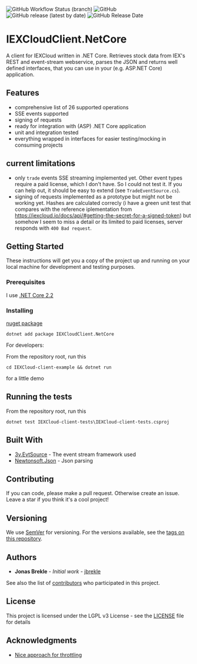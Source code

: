 ![GitHub Workflow Status (branch)](https://img.shields.io/github/workflow/status/jbrekle/IEXCloudClient.NetCore/.NET%20Core/master) ![GitHub](https://img.shields.io/github/license/jbrekle/IEXCloudClient.NetCore) ![GitHub release (latest by date)](https://img.shields.io/github/v/release/jbrekle/IEXCloudClient.NetCore) ![GitHub Release Date](https://img.shields.io/github/release-date/jbrekle/IEXCloudClient.NetCore)

# IEXCloudClient.NetCore 

A client for IEXCloud written in .NET Core.
Retrieves stock data from IEX's REST and event-stream webservice, parses the JSON and returns well defined interfaces, that you can use in your (e.g. ASP.NET Core) application.

## Features

* comprehensive list of 26 supported operations
* SSE events supported
* signing of requests 
* ready for integration with (ASP) .NET Core application
* unit and integration tested
* everything wrapped in interfaces for easier testing/mocking in consuming projects

## current limitations
* only `trade` events SSE streaming implemented yet. Other event types require a paid license, which I don't have. So I could not test it. If you can help out, it should be easy to extend (see `TradeEventSource.cs`).
* signing of requests implemented as a prototype but might not be working yet. Hashes are  calculated correcly (i have a green unit test that compares with the reference iplementation from https://iexcloud.io/docs/api/#getting-the-secret-for-a-signed-token) but somehow I seem to miss a detail or its limited to paid licenses, server responds with `400 Bad request`.

## Getting Started

These instructions will get you a copy of the project up and running on your local machine for development and testing purposes.

### Prerequisites

I use [.NET Core 2.2](https://dotnet.microsoft.com/download/dotnet-core/2.2)

### Installing

[nuget package](https://www.nuget.org/packages/IEXCloudClient.NetCore/)
```
dotnet add package IEXCloudClient.NetCore
```

For developers: 

From the repository root, run this 

```
cd IEXCloud-client-example && dotnet run
```

for a little demo

## Running the tests

From the repository root, run this 
```
dotnet test IEXCloud-client-tests\IEXCloud-client-tests.csproj
```


## Built With

* [3v.EvtSource](hhttps://github.com/3ventic/EvtSource) - The event stream framework used
* [Newtonsoft.Json](https://github.com/JamesNK/Newtonsoft.Json) - Json parsing

## Contributing

If you can code, please make a pull request. Otherwise create an issue.
Leave a star if you think it's a cool project!

## Versioning

We use [SemVer](http://semver.org/) for versioning. For the versions available, see the [tags on this repository](https://github.com/jbrekle/IEXCloudClient.NetCore/tags). 

## Authors

* **Jonas Brekle** - *Initial work* - [jbrekle](https://github.com/jbrekle)

See also the list of [contributors](https://github.com/jbrekle/IEXCloudClient.NetCore/contributors) who participated in this project.

## License

This project is licensed under the LGPL v3 License - see the [LICENSE](LICENSE) file for details

## Acknowledgments

* [Nice approach for throttling](https://github.com/sstrickley/IexClient/)

